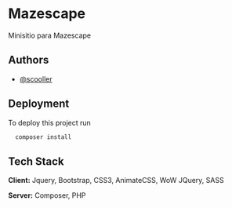 
# Mazescape

Minisitio para Mazescape


## Authors

- [@scooller](https://www.github.com/scooller)


## Deployment

To deploy this project run

```bash
  composer install
```


## Tech Stack

**Client:** Jquery, Bootstrap, CSS3, AnimateCSS, WoW JQuery, SASS

**Server:** Composer, PHP

